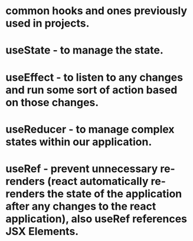 
# common hooks and ones previously used in projects.
# useState - to manage the state.
# useEffect - to listen to any changes and run some sort of action based on those changes.
# useReducer - to manage complex states within our application.
# useRef - prevent unnecessary re-renders (react automatically re-renders the state of the application after any changes to the react application), also useRef references JSX Elements. 
